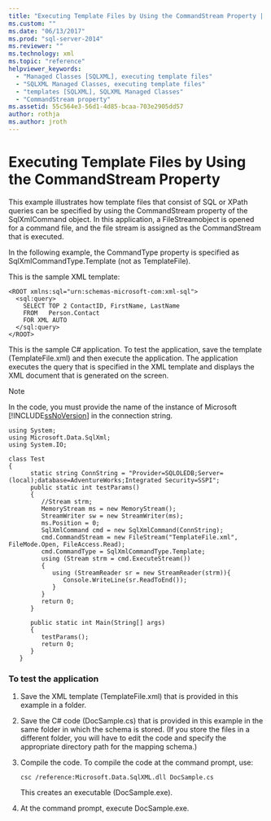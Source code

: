 ```yaml
---
title: "Executing Template Files by Using the CommandStream Property | Microsoft Docs"
ms.custom: ""
ms.date: "06/13/2017"
ms.prod: "sql-server-2014"
ms.reviewer: ""
ms.technology: xml
ms.topic: "reference"
helpviewer_keywords: 
  - "Managed Classes [SQLXML], executing template files"
  - "SQLXML Managed Classes, executing template files"
  - "templates [SQLXML], SQLXML Managed Classes"
  - "CommandStream property"
ms.assetid: 55c564e3-56d1-4d85-bcaa-703e2905dd57
author: rothja
ms.author: jroth
---
```

# Executing Template Files by Using the CommandStream Property
  This example illustrates how template files that consist of SQL or XPath queries can be specified by using the CommandStream property of the SqlXmlCommand object. In this application, a FileStreamobject is opened for a command file, and the file stream is assigned as the CommandStream that is executed.  
  
 In the following example, the CommandType property is specified as SqlXmlCommandType.Template (not as TemplateFile).  
  
 This is the sample XML template:  
  
```  
<ROOT xmlns:sql="urn:schemas-microsoft-com:xml-sql">  
  <sql:query>  
    SELECT TOP 2 ContactID, FirstName, LastName   
    FROM   Person.Contact  
    FOR XML AUTO  
  </sql:query>  
</ROOT>  
```  
  
 This is the sample C# application. To test the application, save the template (TemplateFile.xml) and then execute the application. The application executes the query that is specified in the XML template and displays the XML document that is generated on the screen.  
  
> [!NOTE]  
>  In the code, you must provide the name of the instance of Microsoft [!INCLUDE[ssNoVersion](../../../includes/ssnoversion-md.md)] in the connection string.  
  
```  
using System;  
using Microsoft.Data.SqlXml;  
using System.IO;  
  
class Test  
{  
      static string ConnString = "Provider=SQLOLEDB;Server=(local);database=AdventureWorks;Integrated Security=SSPI";  
      public static int testParams()  
      {  
         //Stream strm;  
         MemoryStream ms = new MemoryStream();  
         StreamWriter sw = new StreamWriter(ms);  
         ms.Position = 0;  
         SqlXmlCommand cmd = new SqlXmlCommand(ConnString);  
         cmd.CommandStream = new FileStream("TemplateFile.xml", FileMode.Open, FileAccess.Read);  
         cmd.CommandType = SqlXmlCommandType.Template;  
         using (Stream strm = cmd.ExecuteStream())  
         {  
            using (StreamReader sr = new StreamReader(strm)){  
               Console.WriteLine(sr.ReadToEnd());  
            }  
         }  
         return 0;        
      }  
  
      public static int Main(String[] args)  
      {  
         testParams();     
         return 0;  
      }  
   }  
```  
  
### To test the application  
  
1.  Save the XML template (TemplateFile.xml) that is provided in this example in a folder.  
  
2.  Save the C# code (DocSample.cs) that is provided in this example in the same folder in which the schema is stored. (If you store the files in a different folder, you will have to edit the code and specify the appropriate directory path for the mapping schema.)  
  
3.  Compile the code. To compile the code at the command prompt, use:  
  
    ```  
    csc /reference:Microsoft.Data.SqlXML.dll DocSample.cs  
    ```  
  
     This creates an executable (DocSample.exe).  
  
4.  At the command prompt, execute DocSample.exe.  
  
  
